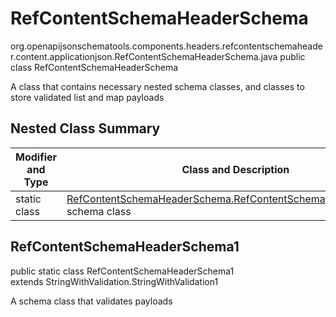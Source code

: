 # RefContentSchemaHeaderSchema
org.openapijsonschematools.components.headers.refcontentschemaheader.content.applicationjson.RefContentSchemaHeaderSchema.java
public class RefContentSchemaHeaderSchema

A class that contains necessary nested schema classes, and classes to store validated list and map payloads

## Nested Class Summary
| Modifier and Type | Class and Description |
| ----------------- | ---------------------- |
| static class | [RefContentSchemaHeaderSchema.RefContentSchemaHeaderSchema1](#refcontentschemaheaderschema1)<br> schema class |

## RefContentSchemaHeaderSchema1
public static class RefContentSchemaHeaderSchema1<br>
extends StringWithValidation.StringWithValidation1

A schema class that validates payloads
